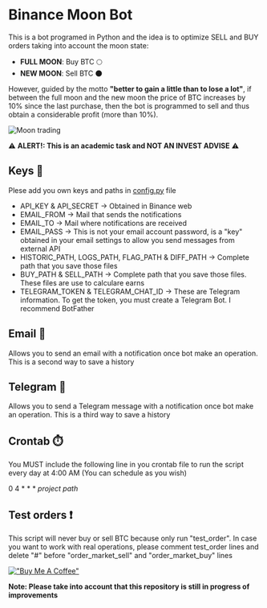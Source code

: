 # Binance Moon Bot
This is a bot programed in Python and the idea is to optimize SELL and BUY orders taking into account the moon state:
- **FULL MOON**: Buy BTC :full_moon:
- **NEW MOON**: Sell BTC :new_moon:

However, guided by the motto **"better to gain a little than to lose a lot"**, if between the full moon and the new moon the price of BTC increases by 10% since the last purchase, then the bot is programmed to sell and thus obtain a considerable profit (more than 10%).

![Moon trading](https://github.com/amuracciole/moon_bot_binance/blob/main/picture.png)

:warning: **ALERT!: This is an academic task and NOT AN INVEST ADVISE** :warning:

## Keys :key:
Plese add you own keys and paths in [config.py](https://github.com/amuracciole/moon_bot_binance/blob/main/config.py) file
- API_KEY & API_SECRET -> Obtained in Binance web
- EMAIL_FROM -> Mail that sends the notifications
- EMAIL_TO -> Mail where notifications are received
- EMAIL_PASS -> This is not your email account password, is a "key" obtained in your email settings to allow you send messages from external API
- HISTORIC_PATH, LOGS_PATH, FLAG_PATH & DIFF_PATH -> Complete path that you save those files
- BUY_PATH & SELL_PATH -> Complete path that you save those files. These files are use to calculare earns
- TELEGRAM_TOKEN & TELEGRAM_CHAT_ID -> These are Telegram information. To get the token, you must create a Telegram Bot. I recommend BotFather

## Email :email:
Allows you to send an email with a notification once bot make an operation. This is a second way to save a history

## Telegram :iphone:
Allows you to send a Telegram message with a notification once bot make an operation. This is a third way to save a history

## Crontab :stopwatch:
You MUST include the following line in you crontab file to run the script every day at 4:00 AM (You can schedule as you wish)

0 4 * * * *project path*

## Test orders :exclamation:
This script will never buy or sell BTC because only run "test_order". In case you want to work with real operations, please comment test_order lines and delete "#" before "order_market_sell" and "order_market_buy" lines

[!["Buy Me A Coffee"](https://www.buymeacoffee.com/assets/img/custom_images/orange_img.png)](https://www.buymeacoffee.com/amuracciole)

**Note: Please take into account that this repository is still in progress of improvements**
